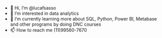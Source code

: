 - 👋 Hi, I’m @lucafsasso
- 👀 I’m interested in data analytics 
- 🌱 I’m currently learning more about SQL, Python, Power BI, Metabase and other programs by doing DNC courses
- 📫 How to reach me (11)99560-7670
<!---
lucafsasso/lucafsasso is a ✨ special ✨ repository because its `README.md` (this file) appears on your GitHub profile.
You can click the Preview link to take a look at your changes.
--->
